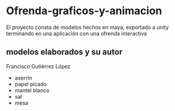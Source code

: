 # Ofrenda-graficos-y-animacion
El proyecto consta de modelos hechos en maya, exportado a unity terminando en una aplicación con una ofrenda interactiva 

## modelos elaborados y su autor
Francisco Gutiérrez López
-  aserrín
-  papel picado
-  mantel blanco
-  sal
-  mesa